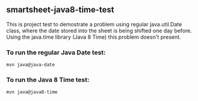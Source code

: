 ## smartsheet-java8-time-test

This is project test to demostrate a problem using regular java.util.Date class, where the date stored into the sheet is being shifted one day before. Using the java.time library (Java 8 Time) this problem doesn't present. 

### To run the regular Java Date test:
```
mvn java@java-date
```

### To run the Java 8 Time test:
```
mvn java@java8-time
```
